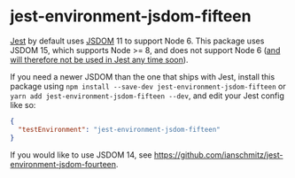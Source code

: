 # jest-environment-jsdom-fifteen

[Jest](https://jestjs.io) by default uses [JSDOM](https://github.com/jsdom/jsdom) 11 to support Node 6. This package uses JSDOM 15, which supports Node >= 8, and does not support Node 6 ([and will therefore not be used in Jest any time soon](https://github.com/kentcdodds/dom-testing-library/issues/115#issuecomment-428314737)).

If you need a newer JSDOM than the one that ships with Jest, install this package using `npm install --save-dev jest-environment-jsdom-fifteen` or `yarn add jest-environment-jsdom-fifteen --dev`, and edit your Jest config like so:

```json
{
  "testEnvironment": "jest-environment-jsdom-fifteen"
}
```

If you would like to use JSDOM 14, see https://github.com/ianschmitz/jest-environment-jsdom-fourteen.
